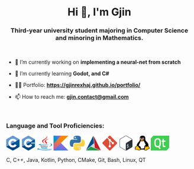 <h1 align="center">Hi 👋, I'm Gjin</h1>
<h3 align="center">Third-year university student majoring in Computer Science and minoring in Mathematics.</h3>
<br />


- 🔭 I’m currently working on **implementing a neural-net from scratch**

- 🌱 I’m currently learning **Godot, and C#**

- 🧑‍💻 Portfolio: **https://gjinrexhaj.github.io/portfolio/**

- 📫 How to reach me: **gjin.contact@gmail.com**

<p align="left">
</p>


<br />
<h3 align="left">Language and Tool Proficiencies:</h3>
<p align="left"> <img src="Images/c.png" alt="C" width="36" height="40"/>
                 <img src="Images/c++.png" alt="C++" width="40" height="40"/>
                 <img src="Images/java.png" alt="Java" width="40" height="40"/>
                 <img src="Images/kotlin.png" alt="Kotlin" width="40" height="40"/>
                 <img src="Images/python.png" alt="Python" width="40" height="40"/>
                 <img src="Images/cmake.png" alt="CMake" width="40" height="40"/>
                 <img src="Images/git.png" alt="Git" width="40" height="40"/>
                 <img src="Images/bash.png" alt="Bash" width="40" height="40"/>
                 <img src="Images/linux.png" alt="Linux" width="40" height="40"/>
                 <img src="Images/qt.png" alt="QT" width="50" height="40"/>
</p>

C, C++, Java, Kotlin, Python, CMake, Git, Bash, Linux, QT

